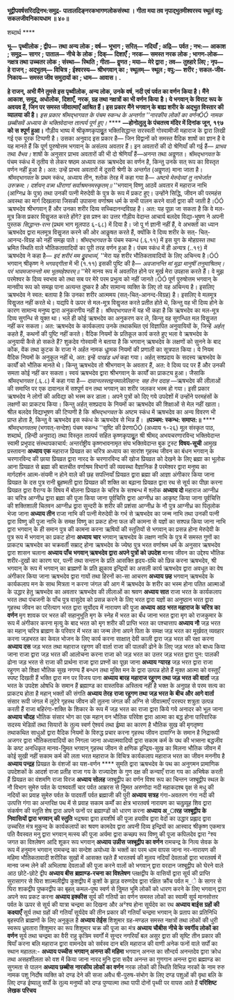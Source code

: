 **भूद्वीपवर्षसरिदद्रिनभ:समुद्र-** **पातालदिङ्नरकभागणलोकसंस्था ।** **गीता मया तव नृपाद्भुतमीश्वरस्य** **स्थूलं वपु: सकलजीवनिकायधाम ॥ ४०॥** 

शब्दार्थ **** 

**भू—** **पृथ्वीलोक** **; द्वीप—** **तथा अन्य लोक** **; वर्ष—** **भूभाग** **; सरित्—** **नदियाँ** **; अद्रि—** **पर्वत** **; नभ:—** **आकाश** **; समुद्र—** **सागर** **;** **पाताल—** **नीचे के लोक** **; दिक्—** **दिशाएँ** **; नरक—** **समस्त नरक लोक** **; भागण-लोक—** **नक्षत्र तथा उच्चतर लोक** **; संस्था—** **स्थिति** **; गीता—** **वॢणत** **; मया—** **मेरे द्वारा** **; तव—** **तुश्हारे लिए** **; नृप—** **हे राजन्** **; अद्भुतम्—** **विचित्र** **; ईश्वरस्य—** **श्रीभगवान् का** **;** **स्थूलम्—** **स्थूल** **; वपु:—** **शरीर** **; सकल-जीव-निकाय—** **समस्त जीव समुदायों का** **; धाम—** **आवास।** **.** 

**हे राजन्, अभी मैंने तुमसे इस पृथ्वीलोक, अन्य लोक, उनके वर्ष, नदी एवं पर्वत का वर्णन** **किया है। मैंने आकाश, समुद्र, अधोलोक, दिशाएँ, नरक, ग्रह तथा नक्षत्रों का भी वर्णन किया** **है। ये भगवान् के विराट रूप के अवयव हैं, जिन पर समस्त जीवात्माएँ आश्रित हैं। इस प्रकार** **मैंने भगवान् के बाह्य शरीर के अद्भुत विस्तार की व्यालया की है।** *इस प्रकार श्रीमद्भागवत के पंचम स्कन्ध के अन्तर्गत ''नारकीय लोकों का वर्णनÓÓ नामक* *छब्बीसवें अध्याय के भक्तिवेदान्त तात्पर्य पूर्ण हुए।* **** **—होनोलुलु के पंचतत्त्व मंदिर में दिनांक  जून, १९७ को स** **श्पूर्ण हुआ।** गौड़ीय भाष्य में श्रीकृष्णकृपामूॢत भक्तिसिद्धान्त सरस्वती गोस्वामीजी महाराज के द्वारा लिखी गई एक पूरक टिप्पणी है। उसका अनुवाद इस प्रकार है— जिन विद्वानों को समस्त वैदिक शाषों का ज्ञान है वे यह मानते हैं कि पूर्ण पुरुषोत्तम भगवान् के असंलय अवतार हैं। इन अवतारों की दो श्रेणियाँ की गई हैं— *प्राभव* तथा *वैभव।* शाषों के अनुसार प्राभव अवतारों की भी दो श्रेणियाँ हैं—अनन्त तथा अवॢणत। *श्रीमद्भागवत* के पंचम स्कंध में तृतीय से लेकर षष्ठम अध्याय तक ऋषभदेव का वर्णन है, किन्तु उनके सत् रूप का विस्तृत वर्णन नहीं हुआ है। अत: उन्हें प्राभव अवतारों में दूसरी श्रेणी के अन्तर्गत (अवॢणत) माना जाता है। *श्रीमद्भागवत* के प्रथम स्कंध, अध्याय तीन, श्लोक तेरह में कहा गया है— *अष्टमे मेरुदेव्यां तु नाभेर्जात उरुक्रम:।* *दर्शयन् वत्र्म धीराणां सर्वाश्रमनमस्कृतम्॥* ''भगवान् विष्णु आठवें अवतार में महाराज नाभि (आग्निध्र के पुत्र) तथा उनकी पत्नी मेरुदेवी के पुत्र के रूप में प्रकट हुए। उन्होंने सिद्धि, जीवन की परमहंस अवस्था का मार्ग दिखलाया जिसकी उपासना वर्णाश्रम धर्म के सभी पालन करने वालों द्वारा की जाती है।ÓÓ ऋषभदेव श्रीभगवान् हैं और उनका शरीर दिव्य सच्चिदानन्दविग्रह है। अत: यह पूछा जा सकता है कि वे मल-मूत्र किस प्रकार विसॢजत करते होंगे? इस प्रश्न का उत्तर गौड़ीय वेदान्त आचार्य बलदेव विद्या-भूषण ने अपनी पुस्तक *सिद्धान्त-रत्न* (प्रथम भाग मूलपाठ ६-६८) में दिया है। जो पू र्ण ज्ञानी नहीं हैं, वे अभक्तों का ध्यान ऋषभदेव द्वारा मलमूत्र विसॢजत करने की ओर आकॢषत करते हैं, क्योंकि वे दिव्य शरीर के सत्- चित्-आनन्द-विग्रह को नहीं समझ पाते। *श्रीमद्भागवत* के पंचम स्कन्ध (.६.११) में इस युग के मोहग्रस्त तथा भ्रमित स्थिति वाले भौतिकतावादियों का पूरी तरह वर्णन हुआ है। पंचम स्कंध में ही अन्यत्र (..१९) में ऋषभदेव ने कहा है— *इदं शरीरं मम दुॢवभाव्यं,* ''मेरा यह शरीर भौतिकतावादियों के लिए अचिन्त्य है।ÓÓ भगवान् श्रीकृष्ण ने *भगवद्गीता* में भी (१.११) इसकी पुष्टि की है— *अवजानन्ति मां मूढा मानुषीं तनुमाश्रितम्।* *परं भावमजानन्तो मम भूतमहेश्वरम्॥* ''मेरे मानव रूप में अवतरित होने पर मूर्ख मेरा उपहास करते हैं। वे मुझ परमेश्वर के दिव्य स्वभाव को तथा सब पर मेरे परम प्रभुत्व को नहीं जानते।ÓÓ पूर्ण पुरुषोत्तम भगवान् के मानवीय रूप को समझ पाना अत्यन्त दुष्कर है और सामान्य व्यक्ति के लिए तो यह अचिन्त्य है। इसलिए ऋषभदेव ने स्वत: बताया है कि उनका शरीर आत्ममय (सत्-चित्-आनन्द-विग्रह) है। इसलिए वे मलमूत्र विसॢजत नहीं करते थे। यद्यपि वे ऊपर से मल-मूत्र विसॢजत करते प्रतीत होते थे, किन्तु वह भी दिव्य होने के कारण सामान्य मनुष्य द्वारा अनुकरणीय नहीं है। *श्रीमद्भागवत* में यह भी कहा है कि ऋषभदेव का मल-मूत्र दिव्य सुगन्धि से युक्त था। भले ही कोई ऋषभदेव का अनुकरण कर ले, किन्तु वह सुगन्धित मल विसॢजत नहीं कर सकता। अत: ऋषभदेव के कार्यकलाप उनके तथाकथित एवं विज्ञापित अनुयायियों के, जिन्हें *अर्हत्* कहते हैं, कथनों की पुष्टि नहीं करते। वैदिक नियमों के प्रतिकूल कार्य करते हुए भला वे ऋषभदेव के अनुयायी कैसे हो सकते हैं? शुकदेव गोस्वामी ने बताया है कि भगवान् ऋषभदेव के लक्षणों को सुनने के बाद कोंक, वेंक तथा कुटक के राजा ने अर्हत नामक धाॢमक नियमों की प्रणाली का सूत्रपात किया। ये नियम वैदिक नियमों के अनुकूल नहीं थे, अत: इन्हें *पाखंड धर्म* कहा गया। अर्हत् सश्प्रदाय के सदस्य ऋषभदेव के कार्यों को भौतिक मानते थे। किन्तु ऋषभदेव तो श्रीभगवान् के अवतार हैं, अत: वे दिव्य पद पर हैं और उनकी समता कोई नहीं कर सकता। स्वयं ऋषभदेव द्वारा श्रीभगवान् के कार्यों का प्राकट्य हुआ। जैसाकि *श्रीमद्भागवत* (.६.८) में कहा गया है— *दावानलस्तद्वनमालेलिहान: सह तेन ददाह* —ऋषभदेव की लीलाओं की समाप्ति पर एक दावानल में सश्पूर्ण वन तथा भगवान् का शरीर जलकर भस्म हो गया। इसी प्रकार ऋषभदेव ने लोगों की अविद्या को भस्म कर डाला। अपने पुत्रों को दिए गये उपदेशों में उन्होंने परमहंसों के लक्षणों का प्राकट्य किया। किन्तु अर्हत् सश्प्रदाय के नियमों का ऋषभदेव की शिक्षाओं से मेल नहीं खाता। श्रील बलदेव विद्याभूषण की टिप्पणी है कि *श्रीमद्भागवत* के अष्टम स्कंध में ऋषभदेव का अन्य विवरण भी प्राप्त होता है, किन्तु वे ऋषभदेव इस स्कंध के ऋषभदेव से भिन्न हैं। **॥पञ्चम: स्कन्ध: समाप्त:॥** **** *श्रीमद्भागवतम्*  (भगवत्-सन्देश) पंचम स्कन्ध ''सृष्टि की प्रेरणाÓÓ (अध्याय १-२६) मूल संस्कृत पाठ, शब्दार्थ, (हिन्दी अनुवाद) तथा विस्तृत तात्पर्य सहित  कृष्णकृपामूॢत श्री श्रीमद् अभयचरणारविन्द भक्तिवेदान्त स्वामी प्रभुपाद संस्थापकाचार्य: अन्तर्राष्ट्रीय कृष्णभावनामृत संघ  भक्तिवेदान्त बुक ट्रस्ट **विषय-सूची** आमुख प्रस्तावना **अध्याय एक** महाराज प्रियव्रत का चरित्र अध्याय का सारांश गृहस्थ जीवन का बंधन भगवान् के चरणारविन्द की छाया प्रियव्रत द्वारा नारद के चरणारविन्द की खोज प्रियव्रत को देखने के लिए ब्रह्मा का भूलोक आना प्रियव्रत से ब्रह्मा की बातचीत वर्णाश्रम विभागों की व्यवस्था वैज्ञानिक है परमेश्वर द्वारा मनुष्य का मार्गदर्शन आत्म-संयमी न होने वाले की छह सपत्नियाँ प्रियव्रत द्वारा ब्रह्मा की आज्ञा अंगीकार किया जाना प्रियव्रत के दस पुत्र रानी बॢहष्मती द्वारा प्रियव्रत की शक्ति का बढ़ाना प्रियव्रत द्वारा रथ से सूर्य का पीछा करना प्रियव्रत द्वारा वैराग्य के विषय में बोलना प्रियव्रत के चरित्र के सश्बन्ध में श्लोक **अध्याय दो** महाराज आग्नीध्र का चरित्र आग्नीध्र द्वारा ब्रह्मा की पूजा किया जाना पूर्वचित्ति द्वारा आग्नीध्र का आकृष्ट किया जाना पूर्वचित्ति की शक्तिशाली चितवन आग्नीध्र द्वारा सुन्दरी के शरीर की प्रशंसा आग्नीध्र के नौ पुत्र आग्नीध्र का पितृलोक भेजा जाना **अध्याय तीन** राजा नाभि की पत्नी मेरुदेवी के गर्भ से ऋषभदेव का जन्म नाभि तथा उनकी पत्नी द्वारा विष्णु की पूजा नाभि के समक्ष विष्णु का प्रकट होना फल की कामना से यज्ञों का सश्पन्न किया जाना नाभि द्वारा भगवान् के ही समान पुत्र की कामना करना ऋषियों की स्तुतियों से भगवान् का प्रसन्न होना मेरुदेवी के पुत्र रूप में भगवान् का प्रकट होना **अध्याय चार** भगवान् ऋषभदेव के लक्षण नाभि के पुत्र में समस्त गुणों का प्राकट्य ऋषभदेव का चक्रवर्ती सम्राट् होना ऋषभदेव के ज्येष्ठ पुत्र भरत वर्णाश्रम धर्म के अनुसार ऋषभदेव द्वारा शासन चलाना **अध्याय पाँच** **भगवान् ऋषभदेव द्वारा अपने पुत्रों को उपदेश** मानव जीवन का उद्देश्य भौतिक शरीर-दुखों का कारण घर, पत्नी तथा सन्तान के प्रति आसक्ति हृदय-ग्रंथि को छिन्न करना ऋषभदेव, श्री भगवान् के रूप में भगवान् का ब्राह्मणों के प्रति झुकाव इन्द्रियों का असली कार्य ऋषभदेव द्वारा अवधूत का वेष अंगीकार किया जाना ऋषभदेव द्वारा गायों तथा हिरनों का-सा आचरण **अध्याय छह** भगवान् ऋषभदेव के कार्यकलाप मन के साथ मित्रता न करना जंगल की आग में ऋषभदेव के शरीर का भस्म होना पतित आत्माओं के उद्धार हेतु ऋषभदेव का अवतार ऋषभदेव की लीलाओं का श्रवण **अध्याय सात** राजा भरत के कार्यकलाप भरत तथा पंचजनी के पाँच पुत्र वासुदेव को प्रसन्न करने के लिए भरत द्वारा यज्ञों का अनुष्ठान भरत द्वारा गृहस्थ जीवन का परित्याग भरत द्वारा सूर्योदय में नारायण की पूजा **अध्याय आठ** **भरत महाराज के चरित्र का वर्णन** मृग शावक पर भरत की सहानुभूति मृग के स्नेह में भरत का बँध जाना भरत द्वारा मृग को राजकुमार के रूप में अंगीकार करना मृत्यु के बाद भरत को मृग शरीर की प्राप्ति भरत का पश्चात्ताप **अध्याय नौ** जड़ भरत का महान् चरित्र ब्राह्मण के परिवार में भरत का जन्म लेना अपने पिता के समक्ष जड़ भरत का मूर्खवत् व्यवहार करना जड़भरत का केवल भोजन के लिए कार्य करना साक्षात् देवी काली द्वारा जड़ भरत की रक्षा करना **अध्याय दस** जड़ भरत तथा महाराज रहूगण की वार्ता राजा की पालकी ढोने के लिए जड़ भरत को बाध्य किया जाना राजा द्वारा जड़ भरत की आलोचना करना राजा को जड़ भरत का उत्तर जड़ भरत द्वारा पुन: पालकी ढोना जड़ भरत से राजा की प्रार्थना राजा द्वारा प्रश्नों का पूछा जाना **अध्याय ग्यारह** जड़ भरत द्वारा राजा रहूगण को शिक्षा भौतिक सुख नगण्य हैं बन्धन तथा मुक्ति मन के द्वारा उत्पन्न होते हैं मुक्त आत्मा को वस्तुएँ स्पष्ट दिखती हैं भक्ति द्वारा मन पर विजय पाना **अध्याय बारह** **महाराज रहूगण तथा जड़ भरत की वार्ता** जड़ भरत के उपदेश ओषधि के समान हैं ब्रह्माण्ड का वास्तविक अस्तित्व नहीं है भक्त के अनुग्रह से परम सत्य का प्राकट्य होता है महान् भक्तों की संगति **अध्याय तेरह** **राजा रहूगण तथा जड़ भरत के बीच और आगे वार्ता** संसार रूपी जंगल में लुटेरे गृहस्थ जीवन की तुलना जंगल की अग्नि से जीवात्माएँ परस्पर शत्रुता उत्पन्न करती हैं राजा बहिरंगा-शक्ति के शिकार के रूप में जड़ भरत का राजा द्वारा किये गये अनादर को भूल जाना **अध्याय चौदह** भौतिक संसार भोग का एक महान् वन भौतिक परिवेश द्वारा आत्मा का बद्ध होना पारिवारिक सदस्य भेडिय़ों तथा सियारों के तुल्य स्वर्ण ऐश्वर्य तथा ईष्र्या का कारण है भौतिक सुख की मृगतृष्णा तथाकथित साधुओं द्वारा वैदिक नियमों के विरुद्ध प्रचार करना गृहस्थ जीवन दावाग्नि के समान है निद्रारूपी अजगर द्वारा भौतिकतावादियों का निगला जाना अध्यात्मवादियों द्वारा सकाम कर्म के पथ की भत्र्सना बद्धजीव के कष्ट अनधिकृत मानव-निॢमत भगवान् गृहस्थ जीवन से क्षणिक इन्द्रिय-सुख का मिलना भौतिक जीवन में कोई सुखी नहीं सकाम कर्म की लता भरत महाराज के विचित्र कार्यकलाप महाराज भरत का जीवन मननीय है **अध्याय पन्द्रह** प्रियव्रत के वंशजों का यश-वर्णन **** सुमति द्वारा ऋषभदेव के पथ का अनुगमन प्रामाणिक उपदेशकों के आदर्श राजा प्रतीह राजा गय के राज्यादेश के गुण दक्ष की कन्याएँ राजा गय का अभिषेक करती हैं प्रियव्रत का वंशमणि राजा विरज **अध्याय सोलह** जश्बूद्वीप का वर्णन विश्व रूप का चिन्तन जश्बूद्वीप स्थल के नौ विभाग सुमेरु पर्वत के पाश्र्ववर्ती चार पर्वत आम्ररस से निॢमत अरुणोदा नदी महाकदश्ब वृक्ष से मधु की नदियों का प्रवाह सुमेरु पर्वत के पादवर्ती पर्वत ब्रह्माजी की पुरी **अध्याय सत्रह** गंगा-अवतरण गंगा नदी की उत्पत्ति गंगा का अन्तरिक्ष पथ में से प्रवाह सकाम कर्मों का क्षेत्र भारतवर्ष नारायण का चतुव्र्यूह शिव द्वारा संकर्षण की स्तुति शेष द्वारा अपने फनों पर ब्रह्माण्डों को धारण करना **अध्याय अ_ारह** **जश्बूद्वीप के निवासियों द्वारा भगवान् की स्तुति** भद्रश्रवा द्वारा हयशीर्ष की पूजा हयग्रीव द्वारा वेदों का उद्धार प्रह्लाद द्वारा उच्चरित मंत्र मुकुन्द के कार्यकलापों का श्रवण कामदेव द्वारा अपनी दिव्य इन्द्रियों का आस्वाद श्रीकृष्ण एकमात्र पति वैवस्वत मनु द्वारा भगवान् मत्स्य की पूजा अर्यमा द्वारा कच्छप रूप विष्णु की पूजा कपिलदेव द्वारा ²श्य जगत का विश्लेषण आदि शूकर रूप भगवान् **अध्याय उन्नीस** **जश्बूद्वीप का वर्णन** रामचन्द्र के नित्य सेवक के रूप में हनुमान भगवान् रामचन्द्र का सन्देश अयोध्या के भक्तों का परम धाम वापस जाना नर-नारायण की महिमा भौतिकतावादी शरीरिक सुखों में आसक्त रहते हैं भारतवर्ष की मुलय नदियाँ देवताओं द्वारा भारतवर्ष में मानव जन्म लेने की अभिलाषा देवताओं की पूजा करने वालों को भगवान् द्वारा वरदान जश्बूद्वीप को घेरने वाले आठ छोटे-छोटे द्वीप **अध्याय बीस** **ब्रह्माण्ड-रचना का विश्लेषण** प्लक्षद्वीप के वासियों द्वारा सूर्य की प्राप्ति सुरासागर से घिरा शाल्मलीद्वीप कुशद्वीप में कुशों के झाड़ वरुणदेव द्वारा रक्षित क्रौंच पर्वत म_े के सागर से घिरा शाकद्वीप पुष्करद्वीप का बृहत् कमल-पुष्प स्वर्ण से निॢमत भूमि लोकों को धारण करने के लिए भगवान् द्वारा अपने रूप प्रकट करना **अध्याय इक्कीस** सूर्य की गतियों का वर्णन समस्त लोकों का स्वामी सूर्य मानसोत्तर पर्वत के ऊपर से सूर्य की यात्रा चन्द्रमा का दिखना और अ²श्य होना सूर्यदेव का रथ **अध्याय बाईस** **ग्रहों की कक्ष्याएँ** सूर्य तथा ग्रहों की गतियाँ सूर्यदेव की तीन प्रकार की गतियाँ चन्द्रमा भगवान् के प्रताप का प्रतिनिधि बृहस्पति ब्राह्मणों के लिए अनुकूल है **अध्याय तेईस** शिशुमार ग्रह-मण्डल समस्त नक्षत्रों तथा लोकों की धुरी स्वरूप ध्रुवतारा शिशुमार का रूप शिशुमार चक्र की पूजा का मंत्र **अध्याय चौबीस** **नीचे के स्वर्गीय लोकों का वर्णन** सूर्य तथा चन्द्रमा का वैरी राहु कृत्रिम स्वर्गों में सुन्दर नगरियाँ बल असुर द्वारा की सृष्टि तीन प्रकार की षियाँ करना बलि महाराज द्वारा वामनदेव को सर्वस्व दान बलि महाराज की वाणी अनेक फनों वाले सर्पों का स्थान महातल:- **अध्याय पच्चीस** **भगवान् अनन्त की महिमा** भगवान् अनन्त का सौन्दर्य अनन्तदेव द्वारा क्रोध तथा असहशीलता को वश में किया जाना नारद मुनि द्वारा सदैव अनन्त का गुणगान अनन्त द्वारा ब्रह्माण्ड का सुगमता से पालन **अध्याय छब्बीस** **नारकीय लोकों का वर्णन** नरक लोकों की स्थिति विभिन्न नरकों के नाम रुरु नामक पशु निर्दोष व्यक्ति को दण्ड देने की सजा अवैध षी-पुरुष-संभोग के लिए दण्ड पशुओं की वृथा बलि के लिए दण्ड ईष्यालु सर्पों के तुल्य मनुष्यों को दण्ड पुण्यात्मा तथा पापी दोनों पृथ्वी पर वापस आते हैं **परिशिष्ट** **लेखक परिचय** 